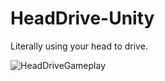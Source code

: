 # HeadDrive-Unity
 Literally using your head to drive.
 
![HeadDriveGameplay](https://user-images.githubusercontent.com/88777150/169662776-b3aae7a3-52b8-4a8d-90b4-daf5faccb10a.gif)
